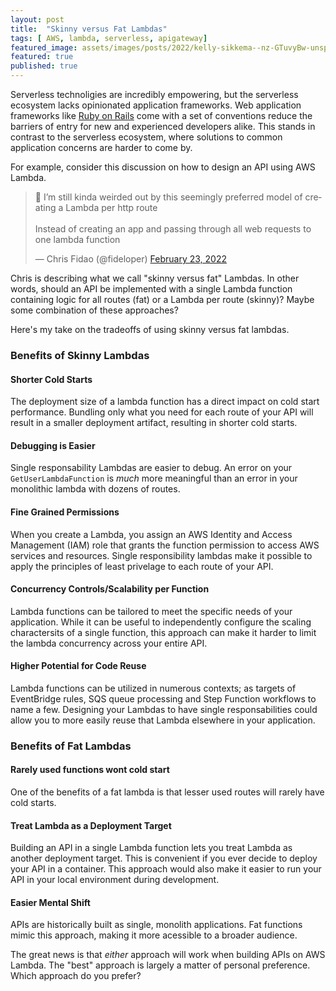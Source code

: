 ```yaml
---
layout: post
title:  "Skinny versus Fat Lambdas"
tags: [ AWS, lambda, serverless, apigateway]
featured_image: assets/images/posts/2022/kelly-sikkema--nz-GTuvyBw-unsplash.jpg
featured: true
published: true  
---
```


Serverless technoligies are incredibly empowering, but the serverless ecosystem lacks opinionated application frameworks. Web application frameworks like [Ruby on Rails](https://rubyonrails.org/) come with a set of conventions reduce the barriers of entry for new and experienced developers alike. This stands in contrast to the serverless ecosystem, where solutions to common application concerns are harder to come by.

For example, consider this discussion on how to design an API using AWS Lambda.

<blockquote class="twitter-tweet"><p lang="en" dir="ltr">🤔 I’m still kinda weirded out by this seemingly preferred model of creating a Lambda per http route<br><br>Instead of creating an app and passing through all web requests to one lambda function</p>&mdash; Chris Fidao (@fideloper) <a href="https://twitter.com/fideloper/status/1496506610197409798?ref_src=twsrc%5Etfw">February 23, 2022</a></blockquote> <script async src="https://platform.twitter.com/widgets.js" charset="utf-8"></script>

Chris is describing what we call "skinny versus fat" Lambdas.  In other words, should an API be implemented with a single Lambda function containing logic for all routes (fat) or a Lambda per route (skinny)?  Maybe some combination of these approaches?  

Here's my take on the tradeoffs of using skinny versus fat lambdas.

### Benefits of Skinny Lambdas

#### Shorter Cold Starts

The deployment size of a lambda function has a direct impact on cold start performance. Bundling only what you need for each route of your API will result in a smaller deployment artifact, resulting in shorter cold starts.

#### Debugging is Easier

Single responsability Lambdas are easier to debug. An error on your `GetUserLambdaFunction` is *much* more meaningful than an error in your monolithic lambda with dozens of routes.

#### Fine Grained Permissions

When you create a Lambda, you assign an AWS Identity and Access Management (IAM) role that grants the function permission to access AWS services and resources. Single responsibility lambdas make it possible to apply the principles of least privelage to each route of your API.

#### Concurrency Controls/Scalability per Function

Lambda functions can be tailored to meet the specific needs of your application.  While it can be useful to independently configure the scaling charactersits of a single function, this approach can make it harder to limit the lambda concurrency across your entire API. 

#### Higher Potential for Code Reuse

Lambda functions can be utilized in numerous contexts; as targets of EventBridge rules, SQS queue processing and Step Function workflows to name a few.  Designing your Lambdas to have single responsabilities could allow you to more easily reuse that Lambda elsewhere in your application.

### Benefits of Fat Lambdas

#### Rarely used functions wont cold start

One of the benefits of a fat lambda is that lesser used routes will rarely have cold starts.

#### Treat Lambda as a Deployment Target

Building an API in a single Lambda function lets you treat Lambda as another deployment target. This is convenient if you ever decide to deploy your API in a container. This approach would also make it easier to run your API in your local environment during development.

#### Easier Mental Shift

APIs are historically built as single, monolith applications. Fat functions mimic this approach, making it more acessible to a broader audience. 


The great news is that *either* approach will work when building APIs on AWS Lambda. The "best" approach is largely a matter of personal preference.  Which approach do you prefer?
